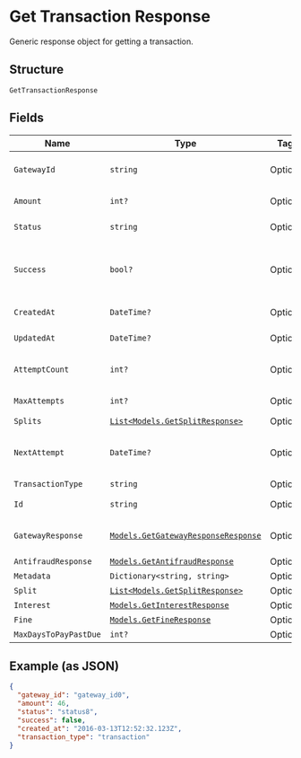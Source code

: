 
# Get Transaction Response

Generic response object for getting a transaction.

## Structure

`GetTransactionResponse`

## Fields

| Name | Type | Tags | Description |
|  --- | --- | --- | --- |
| `GatewayId` | `string` | Optional | Gateway transaction id |
| `Amount` | `int?` | Optional | Amount in cents |
| `Status` | `string` | Optional | Transaction status |
| `Success` | `bool?` | Optional | Indicates if the transaction ocurred successfuly |
| `CreatedAt` | `DateTime?` | Optional | Creation date |
| `UpdatedAt` | `DateTime?` | Optional | Last update date |
| `AttemptCount` | `int?` | Optional | Number of attempts tried |
| `MaxAttempts` | `int?` | Optional | Max attempts |
| `Splits` | [`List<Models.GetSplitResponse>`](../../doc/models/get-split-response.md) | Optional | Splits |
| `NextAttempt` | `DateTime?` | Optional | Date and time of the next attempt |
| `TransactionType` | `string` | Optional | - |
| `Id` | `string` | Optional | Código da transação |
| `GatewayResponse` | [`Models.GetGatewayResponseResponse`](../../doc/models/get-gateway-response-response.md) | Optional | The Gateway Response |
| `AntifraudResponse` | [`Models.GetAntifraudResponse`](../../doc/models/get-antifraud-response.md) | Optional | - |
| `Metadata` | `Dictionary<string, string>` | Optional | - |
| `Split` | [`List<Models.GetSplitResponse>`](../../doc/models/get-split-response.md) | Optional | - |
| `Interest` | [`Models.GetInterestResponse`](../../doc/models/get-interest-response.md) | Optional | - |
| `Fine` | [`Models.GetFineResponse`](../../doc/models/get-fine-response.md) | Optional | - |
| `MaxDaysToPayPastDue` | `int?` | Optional | - |

## Example (as JSON)

```json
{
  "gateway_id": "gateway_id0",
  "amount": 46,
  "status": "status8",
  "success": false,
  "created_at": "2016-03-13T12:52:32.123Z",
  "transaction_type": "transaction"
}
```

